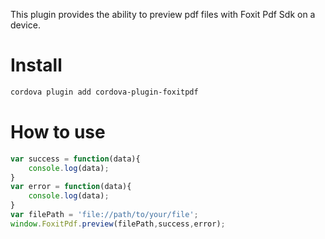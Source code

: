 This plugin provides the ability to preview pdf files with Foxit Pdf Sdk on a device.

# Install
```bash
cordova plugin add cordova-plugin-foxitpdf
```


# How to use
```js
var success = function(data){
    console.log(data);
}
var error = function(data){
    console.log(data);
}
var filePath = 'file://path/to/your/file';
window.FoxitPdf.preview(filePath,success,error);
```